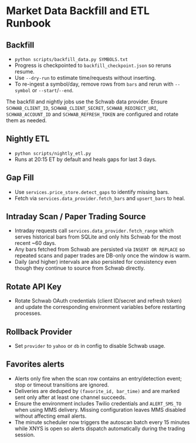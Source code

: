 # Market Data Backfill and ETL Runbook

## Backfill
- `python scripts/backfill_data.py SYMBOLS.txt`
- Progress is checkpointed to `backfill_checkpoint.json` so reruns resume.
- Use `--dry-run` to estimate time/requests without inserting.
- To re-ingest a symbol/day, remove rows from `bars` and rerun with `--symbol` or `--start`/`--end`.

The backfill and nightly jobs use the Schwab data provider. Ensure
`SCHWAB_CLIENT_ID`, `SCHWAB_CLIENT_SECRET`, `SCHWAB_REDIRECT_URI`,
`SCHWAB_ACCOUNT_ID` and `SCHWAB_REFRESH_TOKEN` are configured and rotate them
as needed.

## Nightly ETL
- `python scripts/nightly_etl.py`
- Runs at 20:15 ET by default and heals gaps for last 3 days.

## Gap Fill
- Use `services.price_store.detect_gaps` to identify missing bars.
- Fetch via `services.data_provider.fetch_bars` and `upsert_bars` to heal.

## Intraday Scan / Paper Trading Source
- Intraday requests call `services.data_provider.fetch_range` which serves
  historical bars from SQLite and only hits Schwab for the most recent ~60 days.
- Any bars fetched from Schwab are persisted via `INSERT OR REPLACE` so repeated
  scans and paper trades are DB-only once the window is warm.
- Daily (and higher) intervals are also persisted for consistency even though
  they continue to source from Schwab directly.

## Rotate API Key
- Rotate Schwab OAuth credentials (client ID/secret and refresh token) and
  update the corresponding environment variables before restarting processes.

## Rollback Provider
- Set `provider` to `yahoo` or `db` in config to disable Schwab usage.

## Favorites alerts
- Alerts only fire when the scan row contains an entry/detection event; stop or
  timeout transitions are ignored.
- Deliveries are deduped by `(favorite_id, bar_time)` and are marked sent only
  after at least one channel succeeds.
- Ensure the environment includes Twilio credentials and `ALERT_SMS_TO` when
  using MMS delivery. Missing configuration leaves MMS disabled without
  affecting email alerts.
- The minute scheduler now triggers the autoscan batch every 15 minutes while
  XNYS is open so alerts dispatch automatically during the trading session.
